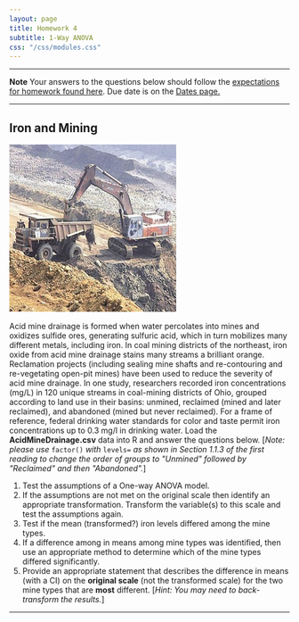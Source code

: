 ```yaml
---
layout: page
title: Homework 4
subtitle: 1-Way ANOVA
css: "/css/modules.css"
---
```


----

<div class="alert alert-warning">
  <strong>Note</strong> Your answers to the questions below should follow the <a href="../../resources/hwformat" target="_blank">expectations for homework found here</a>. Due date is on the <a href="../../resources/Dates-Current" target="_blank">Dates page.</a>
</div>

----

## Iron and Mining
<img src="../zimgs/Iron_Mining.jpg" alt="Iron Mining" class="img-right">

Acid mine drainage is formed when water percolates into mines and oxidizes sulfide ores, generating sulfuric acid, which in turn mobilizes many different metals, including iron.  In coal mining districts of the northeast, iron oxide from acid mine drainage stains many streams a brilliant orange. Reclamation projects (including sealing mine shafts and re-contouring and re-vegetating open-pit mines) have been used to reduce the severity of acid mine drainage. In one study, researchers recorded iron concentrations (mg/L) in 120 unique streams in coal-mining districts of Ohio, grouped according to land use in their basins: unmined, reclaimed (mined and later reclaimed), and abandoned (mined but never reclaimed). For a frame of reference, federal drinking water standards for color and taste permit iron concentrations up to 0.3 mg/l in drinking water. Load the **AcidMineDrainage.csv** data into R and answer the questions below. [*Note: please use* `factor()` *with* `levels=` *as shown in Section 1.1.3 of the first reading to change the order of groups to "Unmined" followed by "Reclaimed" and then "Abandoned".*]

1. Test the assumptions of a One-way ANOVA model.
1. If the assumptions are not met on the original scale then identify an appropriate transformation. Transform the variable(s) to this scale and test the assumptions again.
1. Test if the mean (transformed?) iron levels differed among the mine types.
1. If a difference among in means among mine types was identified, then use an appropriate method to determine which of the mine types differed significantly.
1. Provide an appropriate statement that describes the difference in means (with a CI) on the **original scale** (not the transformed scale) for the two mine types that are **most** different. [*Hint: You may need to back-transform the results.*]

----
